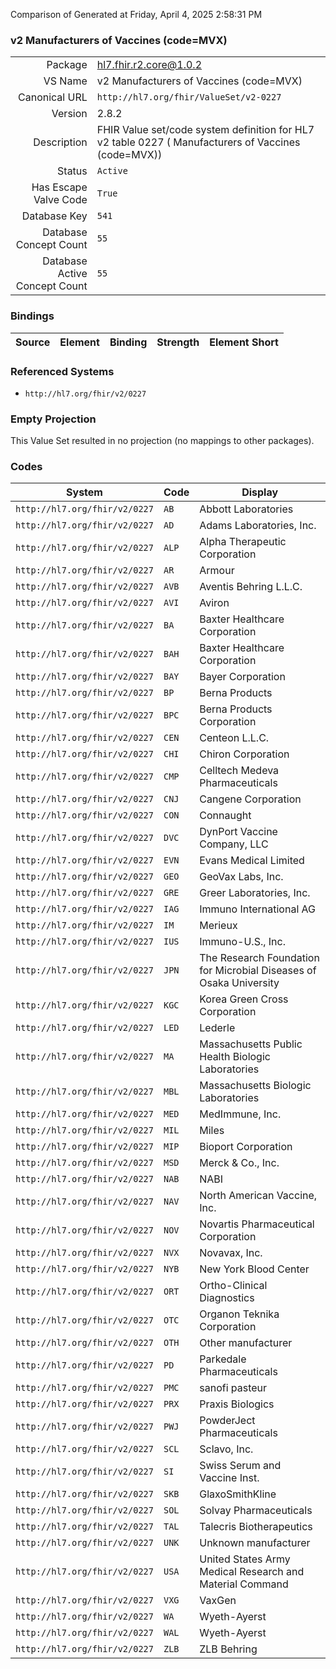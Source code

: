 Comparison of 
Generated at Friday, April 4, 2025 2:58:31 PM

### v2 Manufacturers of Vaccines (code=MVX)

|      |     |
| ---: | --- |
| Package | hl7.fhir.r2.core@1.0.2 |
| VS Name | v2 Manufacturers of Vaccines (code=MVX) |
| Canonical URL | `http://hl7.org/fhir/ValueSet/v2-0227` |
| Version | 2.8.2 |
| Description | FHIR Value set/code system definition for HL7 v2 table 0227 ( Manufacturers of Vaccines (code=MVX)) |
| Status | `Active` |
| Has Escape Valve Code | `True` |
| Database Key | `541` |
| Database Concept Count | `55` |
| Database Active Concept Count | `55` |
### Bindings

| Source | Element | Binding | Strength | Element Short |
| ------ | ------- | ------- | -------- | ------------- |

### Referenced Systems

* `http://hl7.org/fhir/v2/0227`
### Empty Projection

This Value Set resulted in no projection (no mappings to other packages).

### Codes

| System | Code | Display |
| ------ | ---- | ------- |
| `http://hl7.org/fhir/v2/0227` | `AB` | Abbott Laboratories |
| `http://hl7.org/fhir/v2/0227` | `AD` | Adams Laboratories, Inc. |
| `http://hl7.org/fhir/v2/0227` | `ALP` | Alpha Therapeutic Corporation |
| `http://hl7.org/fhir/v2/0227` | `AR` | Armour |
| `http://hl7.org/fhir/v2/0227` | `AVB` | Aventis Behring L.L.C. |
| `http://hl7.org/fhir/v2/0227` | `AVI` | Aviron |
| `http://hl7.org/fhir/v2/0227` | `BA` | Baxter Healthcare Corporation |
| `http://hl7.org/fhir/v2/0227` | `BAH` | Baxter Healthcare Corporation |
| `http://hl7.org/fhir/v2/0227` | `BAY` | Bayer Corporation |
| `http://hl7.org/fhir/v2/0227` | `BP` | Berna Products |
| `http://hl7.org/fhir/v2/0227` | `BPC` | Berna Products Corporation |
| `http://hl7.org/fhir/v2/0227` | `CEN` | Centeon L.L.C. |
| `http://hl7.org/fhir/v2/0227` | `CHI` | Chiron Corporation |
| `http://hl7.org/fhir/v2/0227` | `CMP` | Celltech Medeva Pharmaceuticals |
| `http://hl7.org/fhir/v2/0227` | `CNJ` | Cangene Corporation |
| `http://hl7.org/fhir/v2/0227` | `CON` | Connaught |
| `http://hl7.org/fhir/v2/0227` | `DVC` | DynPort Vaccine Company, LLC |
| `http://hl7.org/fhir/v2/0227` | `EVN` | Evans Medical Limited |
| `http://hl7.org/fhir/v2/0227` | `GEO` | GeoVax Labs, Inc. |
| `http://hl7.org/fhir/v2/0227` | `GRE` | Greer Laboratories, Inc. |
| `http://hl7.org/fhir/v2/0227` | `IAG` | Immuno International AG |
| `http://hl7.org/fhir/v2/0227` | `IM` | Merieux |
| `http://hl7.org/fhir/v2/0227` | `IUS` | Immuno-U.S., Inc. |
| `http://hl7.org/fhir/v2/0227` | `JPN` | The Research Foundation for Microbial Diseases of Osaka University |
| `http://hl7.org/fhir/v2/0227` | `KGC` | Korea Green Cross Corporation |
| `http://hl7.org/fhir/v2/0227` | `LED` | Lederle |
| `http://hl7.org/fhir/v2/0227` | `MA` | Massachusetts Public Health Biologic Laboratories |
| `http://hl7.org/fhir/v2/0227` | `MBL` | Massachusetts Biologic Laboratories |
| `http://hl7.org/fhir/v2/0227` | `MED` | MedImmune, Inc. |
| `http://hl7.org/fhir/v2/0227` | `MIL` | Miles |
| `http://hl7.org/fhir/v2/0227` | `MIP` | Bioport Corporation |
| `http://hl7.org/fhir/v2/0227` | `MSD` | Merck & Co., Inc. |
| `http://hl7.org/fhir/v2/0227` | `NAB` | NABI |
| `http://hl7.org/fhir/v2/0227` | `NAV` | North American Vaccine, Inc. |
| `http://hl7.org/fhir/v2/0227` | `NOV` | Novartis Pharmaceutical Corporation |
| `http://hl7.org/fhir/v2/0227` | `NVX` | Novavax, Inc. |
| `http://hl7.org/fhir/v2/0227` | `NYB` | New York Blood Center |
| `http://hl7.org/fhir/v2/0227` | `ORT` | Ortho-Clinical Diagnostics |
| `http://hl7.org/fhir/v2/0227` | `OTC` | Organon Teknika Corporation |
| `http://hl7.org/fhir/v2/0227` | `OTH` | Other manufacturer |
| `http://hl7.org/fhir/v2/0227` | `PD` | Parkedale Pharmaceuticals |
| `http://hl7.org/fhir/v2/0227` | `PMC` | sanofi pasteur |
| `http://hl7.org/fhir/v2/0227` | `PRX` | Praxis Biologics |
| `http://hl7.org/fhir/v2/0227` | `PWJ` | PowderJect Pharmaceuticals |
| `http://hl7.org/fhir/v2/0227` | `SCL` | Sclavo, Inc. |
| `http://hl7.org/fhir/v2/0227` | `SI` | Swiss Serum and Vaccine Inst. |
| `http://hl7.org/fhir/v2/0227` | `SKB` | GlaxoSmithKline |
| `http://hl7.org/fhir/v2/0227` | `SOL` | Solvay Pharmaceuticals |
| `http://hl7.org/fhir/v2/0227` | `TAL` | Talecris Biotherapeutics |
| `http://hl7.org/fhir/v2/0227` | `UNK` | Unknown manufacturer |
| `http://hl7.org/fhir/v2/0227` | `USA` | United States Army Medical Research and Material Command |
| `http://hl7.org/fhir/v2/0227` | `VXG` | VaxGen |
| `http://hl7.org/fhir/v2/0227` | `WA` | Wyeth-Ayerst |
| `http://hl7.org/fhir/v2/0227` | `WAL` | Wyeth-Ayerst |
| `http://hl7.org/fhir/v2/0227` | `ZLB` | ZLB Behring |
